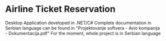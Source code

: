 # Airline Ticket Reservation

Desktop Application developed in .NET/C#
Complete documentation in Serbian language can be found in "Projektovanje softvera - Avio kompanija - Dokumentacija.pdf"
For the moment, whole project is in Serbian language
